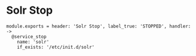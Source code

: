 
# Solr Stop

    module.exports = header: 'Solr Stop', label_true: 'STOPPED', handler: ->
      @service_stop
        name: 'solr'
        if_exists: '/etc/init.d/solr'
